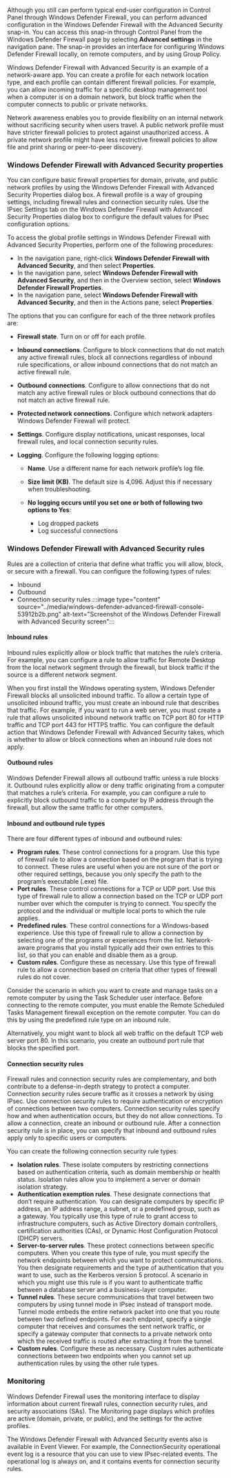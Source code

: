 

Although you still can perform typical end-user configuration in Control Panel through Windows Defender Firewall, you can perform advanced configuration in the Windows Defender Firewall with the Advanced Security snap-in. You can access this snap-in through Control Panel from the Windows Defender Firewall page by selecting **Advanced settings** in the navigation pane. The snap-in provides an interface for configuring Windows Defender Firewall locally, on remote computers, and by using Group Policy.

Windows Defender Firewall with Advanced Security is an example of a network-aware app. You can create a profile for each network location type, and each profile can contain different firewall policies. For example, you can allow incoming traffic for a specific desktop management tool when a computer is on a domain network, but block traffic when the computer connects to public or private networks.

Network awareness enables you to provide flexibility on an internal network without sacrificing security when users travel. A public network profile must have stricter firewall policies to protect against unauthorized access. A private network profile might have less restrictive firewall policies to allow file and print sharing or peer-to-peer discovery.

### Windows Defender Firewall with Advanced Security properties

You can configure basic firewall properties for domain, private, and public network profiles by using the Windows Defender Firewall with Advanced Security Properties dialog box. A firewall profile is a way of grouping settings, including firewall rules and connection security rules. Use the IPsec Settings tab on the Windows Defender Firewall with Advanced Security Properties dialog box to configure the default values for IPsec configuration options.

To access the global profile settings in Windows Defender Firewall with Advanced Security Properties, perform one of the following procedures:

 -  In the navigation pane, right-click **Windows Defender Firewall with Advanced Security**, and then select **Properties**.
 -  In the navigation pane, select **Windows Defender Firewall with Advanced Security**, and then in the Overview section, select **Windows Defender Firewall Properties**.
 -  In the navigation pane, select **Windows Defender Firewall with Advanced Security**, and then in the Actions pane, select **Properties**.

The options that you can configure for each of the three network profiles are:

 -  **Firewall state**. Turn on or off for each profile.
 -  **Inbound connections**. Configure to block connections that do not match any active firewall rules, block all connections regardless of inbound rule specifications, or allow inbound connections that do not match an active firewall rule.
 -  **Outbound connections**. Configure to allow connections that do not match any active firewall rules or block outbound connections that do not match an active firewall rule.
 -  **Protected network connections**. Configure which network adapters Windows Defender Firewall will protect.
 -  **Settings**. Configure display notifications, unicast responses, local firewall rules, and local connection security rules.
 -  **Logging**. Configure the following logging options:
    
     -  **Name**. Use a different name for each network profile’s log file.
     -  **Size limit (KB)**. The default size is 4,096. Adjust this if necessary when troubleshooting.
     -  **No logging occurs until you set one or both of following two options to Yes**:
        
         -  Log dropped packets
         -  Log successful connections

### Windows Defender Firewall with Advanced Security rules

Rules are a collection of criteria that define what traffic you will allow, block, or secure with a firewall. You can configure the following types of rules:

 -  Inbound
 -  Outbound
 -  Connection security rules :::image type="content" source="../media/windows-defender-advanced-firewall-console-53912b2b.png" alt-text="Screenshot of the Windows Defender Firewall with Advanced Security screen":::
    

#### Inbound rules

Inbound rules explicitly allow or block traffic that matches the rule’s criteria. For example, you can configure a rule to allow traffic for Remote Desktop from the local network segment through the firewall, but block traffic if the source is a different network segment.

When you first install the Windows operating system, Windows Defender Firewall blocks all unsolicited inbound traffic. To allow a certain type of unsolicited inbound traffic, you must create an inbound rule that describes that traffic. For example, if you want to run a web server, you must create a rule that allows unsolicited inbound network traffic on TCP port 80 for HTTP traffic and TCP port 443 for HTTPS traffic. You can configure the default action that Windows Defender Firewall with Advanced Security takes, which is whether to allow or block connections when an inbound rule does not apply.

#### Outbound rules

Windows Defender Firewall allows all outbound traffic unless a rule blocks it. Outbound rules explicitly allow or deny traffic originating from a computer that matches a rule’s criteria. For example, you can configure a rule to explicitly block outbound traffic to a computer by IP address through the firewall, but allow the same traffic for other computers.

#### Inbound and outbound rule types

There are four different types of inbound and outbound rules:

 -  **Program rules**. These control connections for a program. Use this type of firewall rule to allow a connection based on the program that is trying to connect. These rules are useful when you are not sure of the port or other required settings, because you only specify the path to the program’s executable (.exe) file.
 -  **Port rules**. These control connections for a TCP or UDP port. Use this type of firewall rule to allow a connection based on the TCP or UDP port number over which the computer is trying to connect. You specify the protocol and the individual or multiple local ports to which the rule applies.
 -  **Predefined rules**. These control connections for a Windows-based experience. Use this type of firewall rule to allow a connection by selecting one of the programs or experiences from the list. Network-aware programs that you install typically add their own entries to this list, so that you can enable and disable them as a group.
 -  **Custom rules**. Configure these as necessary. Use this type of firewall rule to allow a connection based on criteria that other types of firewall rules do not cover.

Consider the scenario in which you want to create and manage tasks on a remote computer by using the Task Scheduler user interface. Before connecting to the remote computer, you must enable the Remote Scheduled Tasks Management firewall exception on the remote computer. You can do this by using the predefined rule type on an inbound rule.

Alternatively, you might want to block all web traffic on the default TCP web server port 80. In this scenario, you create an outbound port rule that blocks the specified port.

#### Connection security rules

Firewall rules and connection security rules are complementary, and both contribute to a defense-in-depth strategy to protect a computer. Connection security rules secure traffic as it crosses a network by using IPsec. Use connection security rules to require authentication or encryption of connections between two computers. Connection security rules specify how and when authentication occurs, but they do not allow connections. To allow a connection, create an inbound or outbound rule. After a connection security rule is in place, you can specify that inbound and outbound rules apply only to specific users or computers.

You can create the following connection security rule types:

 -  **Isolation rules**. These isolate computers by restricting connections based on authentication criteria, such as domain membership or health status. Isolation rules allow you to implement a server or domain isolation strategy.
 -  **Authentication exemption rules**. These designate connections that don’t require authentication. You can designate computers by specific IP address, an IP address range, a subnet, or a predefined group, such as a gateway. You typically use this type of rule to grant access to infrastructure computers, such as Active Directory domain controllers, certification authorities (CAs), or Dynamic Host Configuration Protocol (DHCP) servers.
 -  **Server-to-server rules**. These protect connections between specific computers. When you create this type of rule, you must specify the network endpoints between which you want to protect communications. You then designate requirements and the type of authentication that you want to use, such as the Kerberos version 5 protocol. A scenario in which you might use this rule is if you want to authenticate traffic between a database server and a business-layer computer.
 -  **Tunnel rules**. These secure communications that travel between two computers by using tunnel mode in IPsec instead of transport mode. Tunnel mode embeds the entire network packet into one that you route between two defined endpoints. For each endpoint, specify a single computer that receives and consumes the sent network traffic, or specify a gateway computer that connects to a private network onto which the received traffic is routed after extracting it from the tunnel.
 -  **Custom rules**. Configure these as necessary. Custom rules authenticate connections between two endpoints when you cannot set up authentication rules by using the other rule types.

### Monitoring

Windows Defender Firewall uses the monitoring interface to display information about current firewall rules, connection security rules, and security associations (SAs). The Monitoring page displays which profiles are active (domain, private, or public), and the settings for the active profiles.

The Windows Defender Firewall with Advanced Security events also is available in Event Viewer. For example, the ConnectionSecurity operational event log is a resource that you can use to view IPsec-related events. The operational log is always on, and it contains events for connection security rules.
